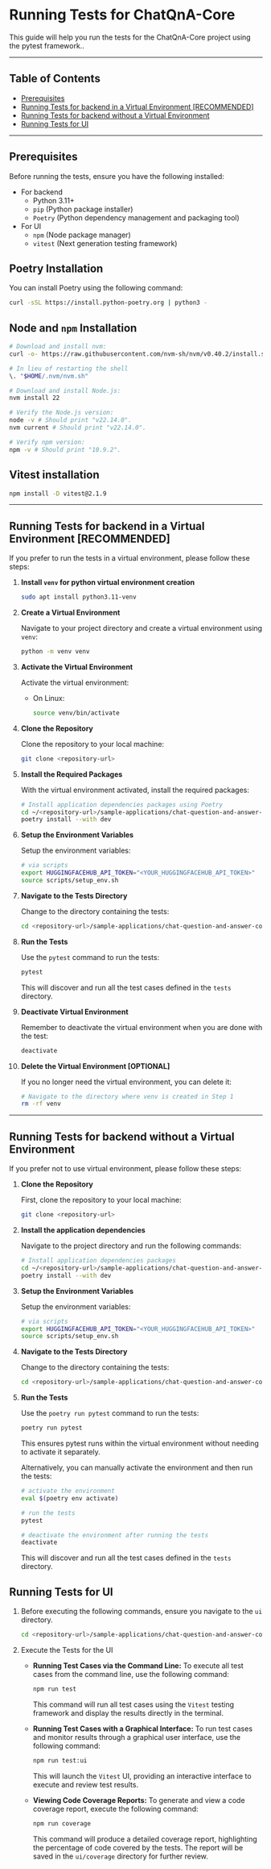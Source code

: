 # Running Tests for ChatQnA-Core

This guide will help you run the tests for the ChatQnA-Core project using the pytest framework..

---

## Table of Contents

- [Prerequisites](#prerequisites)
- [Running Tests for backend in a Virtual Environment [RECOMMENDED]](#running-tests-for-backend-in-a-virtual-environment-recommended)
- [Running Tests for backend without a Virtual Environment](#running-tests-for-backend-without-a-virtual-environment)
- [Running Tests for UI](#running-tests-for-ui)

---

## Prerequisites

Before running the tests, ensure you have the following installed:

- For backend
   - Python 3.11+
   - `pip` (Python package installer)
   - `Poetry` (Python dependency management and packaging tool)
- For UI
   - `npm` (Node package manager)
   - `vitest` (Next generation testing framework)

## Poetry Installation
You can install Poetry using the following command:

```bash
curl -sSL https://install.python-poetry.org | python3 -
```

## Node and `npm` Installation
```bash
# Download and install nvm:
curl -o- https://raw.githubusercontent.com/nvm-sh/nvm/v0.40.2/install.sh | bash

# In lieu of restarting the shell
\. "$HOME/.nvm/nvm.sh"

# Download and install Node.js:
nvm install 22

# Verify the Node.js version:
node -v # Should print "v22.14.0".
nvm current # Should print "v22.14.0".

# Verify npm version:
npm -v # Should print "10.9.2".
```

## Vitest installation
```bash
npm install -D vitest@2.1.9
```
---

## Running Tests for backend in a Virtual Environment [RECOMMENDED]

If you prefer to run the tests in a virtual environment, please follow these steps:

1. **Install `venv` for python virtual environment creation**

   ```bash
   sudo apt install python3.11-venv
   ```

2. **Create a Virtual Environment**

    Navigate to your project directory and create a virtual environment using `venv`:

    ```bash
    python -m venv venv
    ```

3. **Activate the Virtual Environment**

    Activate the virtual environment:
    - On Linux:

      ```bash
      source venv/bin/activate
      ```

4. **Clone the Repository**

   Clone the repository to your local machine:

   ```bash
   git clone <repository-url>
   ```

5. **Install the Required Packages**

    With the virtual environment activated, install the required packages:

    ```bash
    # Install application dependencies packages using Poetry
    cd ~/<repository-url>/sample-applications/chat-question-and-answer-core
    poetry install --with dev
    ```

6. **Setup the Environment Variables**

   Setup the environment variables:

   ```bash
   # via scripts
   export HUGGINGFACEHUB_API_TOKEN="<YOUR_HUGGINGFACEHUB_API_TOKEN>"
   source scripts/setup_env.sh
   ```

7. **Navigate to the Tests Directory**

   Change to the directory containing the tests:

   ```bash
   cd <repository-url>/sample-applications/chat-question-and-answer-core/tests
   ```

8. **Run the Tests**

   Use the `pytest` command to run the tests:

   ```bash
   pytest
   ```

   This will discover and run all the test cases defined in the `tests` directory.

9. **Deactivate Virtual Environment**

   Remember to deactivate the virtual environment when you are done with the test:

   ```bash
   deactivate
   ```

10. **Delete the Virtual Environment [OPTIONAL]**

    If you no longer need the virtual environment, you can delete it:

    ```bash
    # Navigate to the directory where venv is created in Step 1
    rm -rf venv
    ```

---

## Running Tests for backend without a Virtual Environment

If you prefer not to use virtual environment, please follow these steps:

1. **Clone the Repository**

    First, clone the repository to your local machine:

    ```bash
    git clone <repository-url>
    ```

2. **Install the application dependencies**

   Navigate to the project directory and run the following commands:

   ```bash
   # Install application dependencies packages
   cd ~/<repository-url>/sample-applications/chat-question-and-answer-core/
   poetry install --with dev
   ```

3. **Setup the Environment Variables**

   Setup the environment variables:

   ```bash
   # via scripts
   export HUGGINGFACEHUB_API_TOKEN="<YOUR_HUGGINGFACEHUB_API_TOKEN>"
   source scripts/setup_env.sh
   ```

4. **Navigate to the Tests Directory**

    Change to the directory containing the tests:

    ```bash
    cd <repository-url>/sample-applications/chat-question-and-answer-core/tests
    ```

5. **Run the Tests**

    Use the `poetry run pytest` command to run the tests:

    ```bash
    poetry run pytest
    ```

    This ensures pytest runs within the virtual environment without needing to activate it separately.

    Alternatively, you can manually activate the environment and then run the tests:

    ```bash
    # activate the environment
    eval $(poetry env activate)

    # run the tests
    pytest

    # deactivate the environment after running the tests
    deactivate
    ```

    This will discover and run all the test cases defined in the `tests` directory.

## Running Tests for UI

1. Before executing the following commands, ensure you navigate to the `ui` directory.
   ```bash
   cd <repository-url>/sample-applications/chat-question-and-answer-core/ui
   ```

2. Execute the Tests for the UI
   - **Running Test Cases via the Command Line:**
      To execute all test cases from the command line, use the following command:

      ```bash
      npm run test
      ```

      This command will run all test cases using the `Vitest` testing framework and display the results directly in the terminal.

   - **Running Test Cases with a Graphical Interface:**
      To run test cases and monitor results through a graphical user interface, use the following command:

      ```bash
      npm run test:ui
      ```

      This will launch the `Vitest` UI, providing an interactive interface to execute and review test results.

   - **Viewing Code Coverage Reports:**
      To generate and view a code coverage report, execute the following command:

      ```bash
      npm run coverage
      ```

      This command will produce a detailed coverage report, highlighting the percentage of code covered by the tests. The report will be saved in the `ui/coverage` directory for further review.
